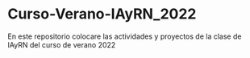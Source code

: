 # Curso-Verano-IAyRN_2022
En este repositorio colocare las actividades y proyectos de la clase de IAyRN del curso de verano 2022
